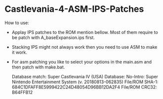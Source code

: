 # Castlevania-4-ASM-IPS-Patches

How to use:
- Applay IPS patches to the ROM mention bellow. Most of them require to be patch with A_baseExpansion.ips first. 
- Stacking IPS might not always work then you need to use ASM to make it work. 
- For asm patching you like to select your options in the main.asm and then patch with make.bat.

    Database match: Super Castlevania IV (USA)
    Database: No-Intro: Super Nintendo Entertainment System (v. 20180813-062835)
    File/ROM SHA-1: 684C1DFAFF8E5999422C24D48054D96BB12DA2F4
    File/ROM CRC32: B64FFB12
